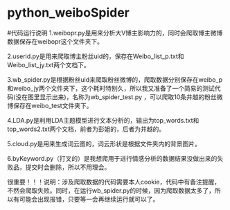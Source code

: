 # python_weiboSpider
#代码运行说明
1.weibopr.py是用来分析大V博主影响力的，同时会爬取博主微博数据保存在weibopr这个文件夹下。

2.userid.py是用来爬取博主粉丝uid的，保存在Weibo_list_p.txt和Weibo_list_jy.txt两个文档下。

3.wb_spider.py是根据粉丝uid来爬取粉丝微博的，爬取数据分别保存在weibo_p和weibo_jy两个文件夹下，这个耗时特别久，所以我又准备了一个简易的测试代码(没在图里显示出来)，名称为wb_spider_test.py ，可以爬取10条井越的粉丝微博保存在weibo_test文件夹下。

4.LDA.py是利用LDA主题模型进行文本分析的，输出为top_words.txt和top_words2.txt两个文档，前者为彭姐的，后者为井越的。

5.cloud.py是用来生成词云图的，词云形状是根据文件夹内的背景图片。

6.byKeyword.py（打叉的）是我想爬用于进行情感分析的数据结果没做出来的失败品，提交时会删除，所以不用理会。

很重要！！！说明：涉及爬取数据的代码需要本人cookie，代码中有备注提醒，不然会爬取失败。同时，在运行wb_spider.py的时候，因为爬取数据太多了，所以有可能会出现报错，只要等一会再继续运行就可以了。
